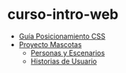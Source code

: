 # curso-intro-web

- [Guía Posicionamiento CSS](http://www.barelyfitz.com/screencast/html-training/css/positioning/)
- [Proyecto Mascotas](https://github.com/furenku/findmypet)
  - [Personas y Escenarios](https://github.com/furenku/findmypet/projects/2)
  - [Historias de Usuario](https://github.com/furenku/findmypet/projects/1)

